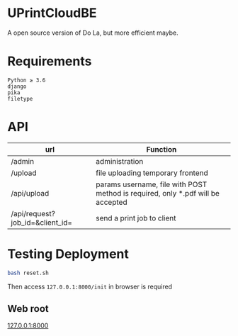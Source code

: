 # UPrintCloudBE

A open source version of Do La, but more efficient maybe.

# Requirements

```
Python ≥ 3.6
django
pika
filetype
```

# API

| url | Function |
| --- | --- |
| /admin | administration |
| /upload | file uploading temporary frontend |
| /api/upload | params username, file with POST method is required, only *.pdf will be accepted |
| /api/request?job_id=&client_id= | send a print job to client |

# Testing Deployment

```bash
bash reset.sh
```

Then access `127.0.0.1:8000/init` in browser is required

## Web root

[127.0.0.1:8000](http://127.0.0.1:8000)
